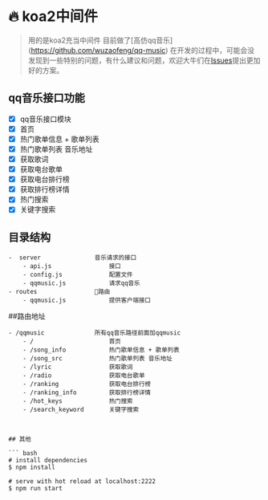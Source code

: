 # 🔥 koa2中间件

> 用的是koa2充当中间件
> 目前做了[高仿qq音乐] (https://github.com/wuzaofeng/qq-music)
> 在开发的过程中，可能会没发现到一些特别的问题，有什么建议和问题，欢迎大牛们在[Issues](https://github.com/wuzaofeng/middleware/issues)提出更加好的方案。

## qq音乐接口功能
- [x]  qq音乐接口模块
- [x]  首页
- [x]  热门歌单信息 + 歌单列表
- [x]  热门歌单列表 音乐地址
- [x]  获取歌词
- [x]  获取电台歌单
- [x]  获取电台排行榜
- [x]  获取排行榜详情
- [x]  热门搜索
- [x]  关键字搜索

## 目录结构
```
-  server               音乐请求的接口
    - api.js                接口
    - config.js             配置文件
    - qqmusic.js            请求qq音乐
- routes                路由
    - qqmusic.js            提供客户端接口

```

##路由地址
```
- /qqmusic              所有qq音乐路径前面加qqmusic
    - /                     首页
    - /song_info            热门歌单信息 + 歌单列表
    - /song_src             热门歌单列表 音乐地址
    - /lyric                获取歌词
    - /radio                获取电台歌单
    - /ranking              获取电台排行榜
    - /ranking_info         获取排行榜详情
    - /hot_keys             热门搜索
    - /search_keyword       关键字搜索



## 其他

``` bash
# install dependencies
$ npm install

# serve with hot reload at localhost:2222
$ npm run start
```
